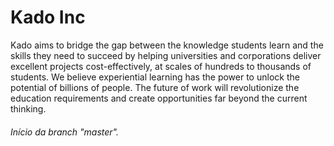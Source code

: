 # Kado Inc

Kado aims to bridge the gap between the knowledge students learn and the skills they need to succeed by helping universities and corporations deliver excellent projects cost-effectively, at scales of hundreds to thousands of students. We believe experiential learning has the power to unlock the potential of billions of people. The future of work will revolutionize the education requirements and create opportunities far beyond the current thinking.

###### Início da branch "master".
